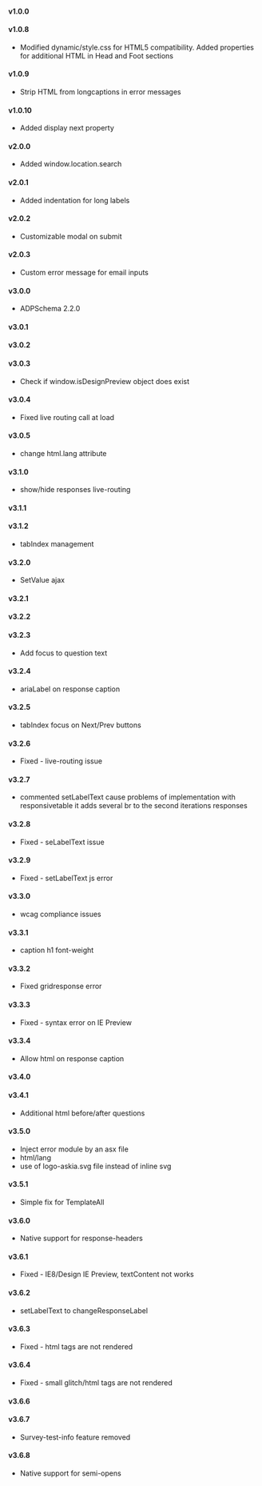 #### v1.0.0
#### v1.0.8 
 - Modified dynamic/style.css for HTML5 compatibility. Added properties for additional HTML in Head and Foot sections
#### v1.0.9 
 - Strip HTML from longcaptions in error messages
#### v1.0.10
 - Added display next property
#### v2.0.0     
 - Added window.location.search
#### v2.0.1 
 - Added indentation for long labels
#### v2.0.2 
 - Customizable modal on submit
#### v2.0.3 
 - Custom error message for email inputs
#### v3.0.0     
 - ADPSchema 2.2.0

#### v3.0.1 

#### v3.0.2 
#### v3.0.3 
 - Check if window.isDesignPreview object does exist
#### v3.0.4 
 - Fixed live routing call at load
#### v3.0.5 
 - change html.lang attribute
#### v3.1.0   
 - show/hide responses live-routing

#### v3.1.1 
#### v3.1.2 
 - tabIndex management
#### v3.2.0  
 - SetValue ajax

#### v3.2.1

#### v3.2.2
#### v3.2.3 
 - Add focus to question text
#### v3.2.4 
 - ariaLabel on response caption
#### v3.2.5 
 - tabIndex focus on Next/Prev buttons
#### v3.2.6  
 - Fixed - live-routing issue
#### v3.2.7 
 - commented setLabelText cause problems of implementation with responsivetable it adds several br to the second iterations responses
#### v3.2.8 
 - Fixed - seLabelText issue
#### v3.2.9 
 - Fixed - setLabelText js error
#### v3.3.0   
 - wcag compliance issues
#### v3.3.1 
 - caption h1 font-weight
#### v3.3.2 
 - Fixed gridresponse error
#### v3.3.3 
 - Fixed - syntax error on IE Preview
#### v3.3.4 
 - Allow html on response caption
#### v3.4.0 
#### v3.4.1 
 - Additional html before/after questions
#### v3.5.0
  - Inject error module by an asx file
  - html/lang
  - use of logo-askia.svg file instead of inline svg
#### v3.5.1 
 - Simple fix for TemplateAll
#### v3.6.0   
 - Native support for response-headers
#### v3.6.1 
 - Fixed - IE8/Design IE Preview, textContent not works
#### v3.6.2 
 - setLabelText to changeResponseLabel
#### v3.6.3 
 - Fixed - html tags are not rendered
#### v3.6.4 
 - Fixed - small glitch/html tags are not rendered
#### v3.6.6  
#### v3.6.7 
 - Survey-test-info feature removed
#### v3.6.8 
 - Native support for semi-opens
